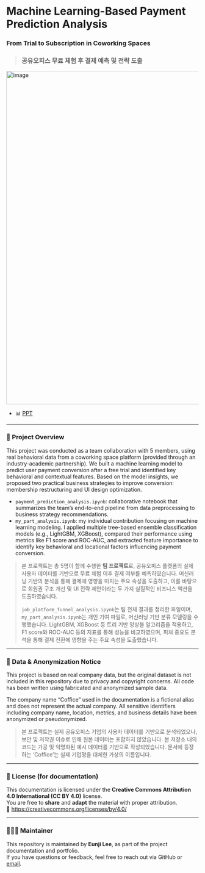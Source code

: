 # Machine Learning-Based Payment Prediction Analysis
### From Trial to Subscription in Coworking Spaces
> ### 공유오피스 무료 체험 후 결제 예측 및 전략 도출

<img width="1175" height="874" alt="image" src="https://github.com/user-attachments/assets/56405d2d-4ea3-49e1-ac4a-63a10916c89a" />

- 📊 [PPT](https://www.canva.com/design/DAGsjo36ZiA/Ex5QmggvI9irnZD4fXNjEA/edit?utm_content=DAGsjo36ZiA&utm_campaign=designshare&utm_medium=link2&utm_source=sharebutton)

---

### 🤝 Project Overview
This project was conducted as a team collaboration with 5 members, using real behavioral data from a coworking space platform (provided through an industry-academic partnership).
We built a machine learning model to predict user payment conversion after a free trial and identified key behavioral and contextual features. Based on the model insights, we proposed two practical business strategies to improve conversion: membership restructuring and UI design optimization.

- `payment_prediction_analysis.ipynb`: collaborative notebook that summarizes the team’s end-to-end pipeline from data preprocessing to business strategy recommendations.
- `my_part_analysis.ipynb`: my individual contribution focusing on machine learning modeling. I applied multiple tree-based ensemble classification models (e.g., LightGBM, XGBoost), compared their performance using metrics like F1 score and ROC-AUC, and extracted feature importance to identify key behavioral and locational factors influencing payment conversion.

> 본 프로젝트는 총 5명이 함께 수행한 **팀 프로젝트**로, 공유오피스 플랫폼의 실제 사용자 데이터를 기반으로 무료 체험 이후 결제 여부를 예측하였습니다.
> 머신러닝 기반의 분석을 통해 결제에 영향을 미치는 주요 속성을 도출하고, 이를 바탕으로 회원권 구조 개선 및 UI 전략 제안이라는 두 가지 실질적인 비즈니스 액션을 도출하였습니다.
> 
> `job_platform_funnel_analysis.ipynb`는 팀 전체 결과를 정리한 파일이며, `my_part_analysis.ipynb`는 개인 기여 파일로, 머신러닝 기반 분류 모델링을 수행했습니다. LightGBM, XGBoost 등 트리 기반 앙상블 알고리즘을 적용하고, F1 score와 ROC-AUC 등의 지표를 통해 성능을 비교하였으며, 피처 중요도 분석을 통해 결제 전환에 영향을 주는 주요 속성을 도출했습니다.

---

### 📁 Data & Anonymization Notice
This project is based on real company data, but the original dataset is not included in this repository due to privacy and copyright concerns.
All code has been written using fabricated and anonymized sample data.

The company name “Coffice” used in the documentation is a fictional alias and does not represent the actual company.
All sensitive identifiers including company name, location, metrics, and business details have been anonymized or pseudonymized.

> 본 프로젝트는 실제 공유오피스 기업의 사용자 데이터를 기반으로 분석되었으나, 보안 및 저작권 이슈로 인해 원본 데이터는 포함하지 않았습니다.
> 본 저장소 내의 코드는 가공 및 익명화된 예시 데이터를 기반으로 작성되었습니다.
> 문서에 등장하는 ‘Coffice’는 실제 기업명을 대체한 가상의 이름입니다.
---

### 📄 License (for documentation)

This documentation is licensed under the **Creative Commons Attribution 4.0 International (CC BY 4.0)** license.  
You are free to **share** and **adapt** the material with proper attribution.  
🔗 https://creativecommons.org/licenses/by/4.0/

---

### 🙋🏻‍♀️ Maintainer

This repository is maintained by **Eunji Lee**, as part of the project documentation and portfolio.  
If you have questions or feedback, feel free to reach out via GitHub or [email](olozl1228@gmail.com).

